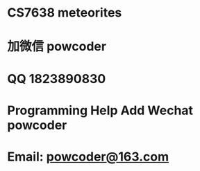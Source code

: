# CS7638 meteorites
# 加微信 powcoder

# QQ 1823890830

# Programming Help Add Wechat powcoder

# Email: powcoder@163.com

